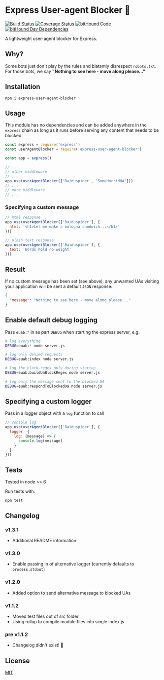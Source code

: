 # Express User-agent Blocker 🤖

[![Build Status](https://travis-ci.org/ouq77/express-user-agent-blocker.svg?branch=master)](https://travis-ci.org/ouq77/express-user-agent-blocker) [![Coverage Status](https://coveralls.io/repos/github/ouq77/express-user-agent-blocker/badge.svg?branch=master)](https://coveralls.io/github/ouq77/express-user-agent-blocker?branch=master) [![bitHound Code](https://www.bithound.io/github/ouq77/express-user-agent-blocker/badges/code.svg)](https://www.bithound.io/github/ouq77/express-user-agent-blocker) [![bitHound Dev Dependencies](https://www.bithound.io/github/ouq77/express-user-agent-blocker/badges/devDependencies.svg)](https://www.bithound.io/github/ouq77/express-user-agent-blocker/master/dependencies/npm)

A lightweight user-agent blocker for Express.

## Why?

Some bots just don't play by the rules and blatantly disrespect `robots.txt`. For those bots, we say **"Nothing to see here - move along please..."**

## Installation

```shell
npm i express-user-agent-blocker
```

## Usage

This module has no dependencies and can be added anywhere in the `express` chain as long as it runs before serving any content that needs to be blocked.

```js
const express = require('express')
const userAgentBlocker = require('express-user-agent-blocker')

const app = express()

// ...
// other middleware
// ...
app.use(userAgentBlocker(['Baiduspider', 'SomeHorridUA']))
// ...
// more middleware
// ...
```

### Specifying a custom message
               
```js
// html response
app.use(userAgentBlocker(['Baiduspider'], {
  html: '<h1>Let me make a bologna sandwich...</h1>'
}))

// plain text response
app.use(userAgentBlocker(['Baiduspider'], {
  text: 'Words hold no weight'
}))
```

## Result

If no custom message has been set (see above), any unwanted UAs visiting your application will be sent a default `JSON` response:

```json
{
  "message": "Nothing to see here - move along please..."
}
```

## Enable default debug logging

Pass `euab:*` in as part `DEBUG` when starting the express server, e.g.
```bash
# log everything
DEBUG=euab:* node server.js

# log only denied requests
DEBUG=euab:index node server.js

# log the block regex only during startup 
DEBUG=euab:buildUaBlockRegex node server.js

# log only the message sent to the blocked UA
DEBUG=euab:respondToBlockedUa node server.js
```
## Specifying a custom logger

Pass in a logger object with a `log` function to call
```js
// console log
app.use(userAgentBlocker(['Baiduspider'], {
  logger: {
    log: (message) => {
      console.log(message)
    }
  }
}))
```

## Tests

Tested in node >= 6

Run tests with:
```shell
npm test
```

## Changelog

### v1.3.1

- Additional README information

### v1.3.0

- Enable passing in of alternative logger (currently defaults to `process.stdout`)

### v1.2.0

- Added option to send alternative message to blocked UAs

### v1.1.2

- Moved test files out of src folder
- Using rollup to compile module files into single index.js

### pre v1.1.2

- Changelog didn't exist! 🙈

## License

[MIT](LICENSE)
